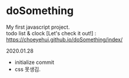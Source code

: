 # doSomething
My first javascript project.  
todo list & clock 
[Let's check it out!] : https://choeyehui.github.io/doSomething/index/

2020.01.28
- initialize commit
- css 못생김.
